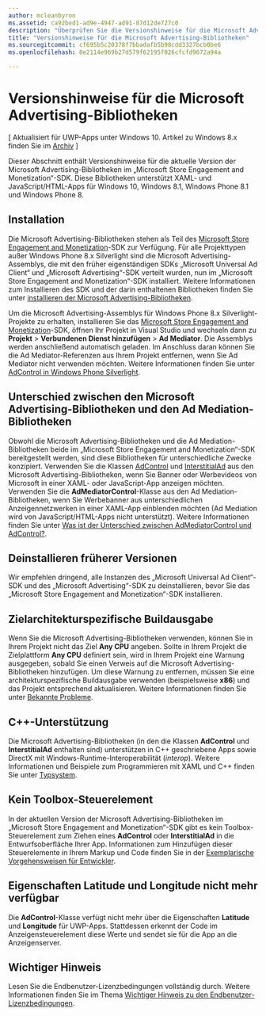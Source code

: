 ```yaml
---
author: mcleanbyron
ms.assetid: ca92bed1-ad9e-4947-ad91-87d12de727c0
description: "Überprüfen Sie die Versionshinweise für die Microsoft Advertising-Bibliotheken im „Microsoft Store Engagement and Monetization“-SDK."
title: "Versionshinweise für die Microsoft Advertising-Bibliotheken"
ms.sourcegitcommit: cf695b5c20378f7bbadafb5b98cdd3327bcb0be6
ms.openlocfilehash: 8e2114e969b27d579f62195f026cfcfd9672a94a

---
```


# Versionshinweise für die Microsoft Advertising-Bibliotheken


\[ Aktualisiert für UWP-Apps unter Windows 10. Artikel zu Windows 8.x finden Sie im [Archiv](http://go.microsoft.com/fwlink/p/?linkid=619132) \]

Dieser Abschnitt enthält Versionshinweise für die aktuelle Version der Microsoft Advertising-Bibliotheken im „Microsoft Store Engagement and Monetization“-SDK. Diese Bibliotheken unterstützt XAML- und JavaScript/HTML-Apps für Windows 10, Windows 8.1, Windows Phone 8.1 und Windows Phone 8.

## Installation


Die Microsoft Advertising-Bibliotheken stehen als Teil des [Microsoft Store Engagement and Monetization](http://aka.ms/store-em-sdk)-SDK zur Verfügung. Für alle Projekttypen außer Windows Phone 8.x Silverlight sind die Microsoft Advertising-Assemblys, die mit den früher eigenständigen SDKs „Microsoft Universal Ad Client“ und „Microsoft Advertising“-SDK verteilt wurden, nun im „Microsoft Store Engagement and Monetization“-SDK installiert. Weitere Informationen zum Installieren des SDK und der darin enthaltenen Bibliotheken finden Sie unter [installieren der Microsoft Advertising-Bibliotheken](install-the-microsoft-advertising-libraries.md).

Um die Microsoft Advertising-Assemblys für Windows Phone 8.x Silverlight-Projekte zu erhalten, installieren Sie das [Microsoft Store Engagement and Monetization](http://aka.ms/store-em-sdk)-SDK, öffnen Ihr Projekt in Visual Studio und wechseln dann zu **Projekt** > **Verbundenen Dienst hinzufügen** > **Ad Mediator**. Die Assemblys werden anschließend automatisch geladen. Im Anschluss daran können Sie die Ad Mediator-Referenzen aus Ihrem Projekt entfernen, wenn Sie Ad Mediator nicht verwenden möchten. Weitere Informationen finden Sie unter [AdControl in Windows Phone Silverlight](adcontrol-in-windows-phone-silverlight.md).

## Unterschied zwischen den Microsoft Advertising-Bibliotheken und den Ad Mediation-Bibliotheken

Obwohl die Microsoft Advertising-Bibliotheken und die Ad Mediation-Bibliotheken beide im „Microsoft Store Engagement and Monetization“-SDK bereitgestellt werden, sind diese Bibliotheken für unterschiedliche Zwecke konzipiert. Verwenden Sie die Klassen [AdControl](https://msdn.microsoft.com/library/windows/apps/microsoft.advertising.winrt.ui.adcontrol.aspx) und [InterstitialAd](https://msdn.microsoft.com/library/windows/apps/microsoft.advertising.winrt.ui.interstitialad.aspx) aus den Microsoft Advertising-Bibliotheken, wenn Sie Banner oder Werbevideos von Microsoft in einer XAML- oder JavaScript-App anzeigen möchten. Verwenden Sie die **AdMediatorControl**-Klasse aus den Ad Mediation-Bibliotheken, wenn Sie Werbebanner aus unterschiedlichen Anzeigennetzwerken in einer XAML-App einblenden möchten (Ad Mediation wird von JavaScript/HTML-Apps nicht unterstützt). Weitere Informationen finden Sie unter [Was ist der Unterschied zwischen AdMediatorControl und AdControl?](what-is-the-difference-admediatorcontrol-or-adcontrol.md).

## Deinstallieren früherer Versionen

Wir empfehlen dringend, alle Instanzen des „Microsoft Universal Ad Client“-SDK und des „Microsoft Advertising“-SDK zu deinstallieren, bevor Sie das „Microsoft Store Engagement and Monetization“-SDK installieren.

## Zielarchitekturspezifische Buildausgabe

Wenn Sie die Microsoft Advertising-Bibliotheken verwenden, können Sie in Ihrem Projekt nicht das Ziel **Any CPU** angeben. Sollte in Ihrem Projekt die Zielplattform **Any CPU** definiert sein, wird in Ihrem Projekt eine Warnung ausgegeben, sobald Sie einen Verweis auf die Microsoft Advertising-Bibliotheken hinzufügen. Um diese Warnung zu entfernen, müssen Sie eine architekturspezifische Buildausgabe verwenden (beispielsweise **x86**) und das Projekt entsprechend aktualisieren. Weitere Informationen finden Sie unter [Bekannte Probleme](known-issues-for-the-advertising-libraries.md).

## C++-Unterstützung

Die Microsoft Advertising-Bibliotheken (in den die Klassen **AdControl** und **InterstitialAd** enthalten sind) unterstützen in C++ geschriebene Apps sowie DirectX mit Windows-Runtime-Interoperabilität (*interop*). Weitere Informationen und Beispiele zum Programmieren mit XAML und C++ finden Sie unter [Typsystem](https://msdn.microsoft.com/library/windows/apps/xaml/hh755822.aspx).

## Kein Toolbox-Steuerelement

In der aktuellen Version der Microsoft Advertising-Bibliotheken im „Microsoft Store Engagement and Monetization“-SDK gibt es kein Toolbox-Steuerelement zum Ziehen eines **AdControl** oder **InterstitialAd** in die Entwurfsoberfläche Ihrer App. Informationen zum Hinzufügen dieser Steuerelemente in Ihrem Markup und Code finden Sie in der [Exemplarische Vorgehensweisen für Entwickler](developer-walkthroughs.md).

## Eigenschaften Latitude und Longitude nicht mehr verfügbar

Die **AdControl**-Klasse verfügt nicht mehr über die Eigenschaften **Latitude** und **Longitude** für UWP-Apps. Stattdessen erkennt der Code im Anzeigensteuerelement diese Werte und sendet sie für die App an die Anzeigenserver.

## Wichtiger Hinweis

Lesen Sie die Endbenutzer-Lizenzbedingungen vollständig durch. Weitere Informationen finden Sie im Thema [Wichtiger Hinweis zu den Endbenutzer-Lizenzbedingungen](important-notice-eula.md).

 

 



<!--HONumber=Jun16_HO4-->


